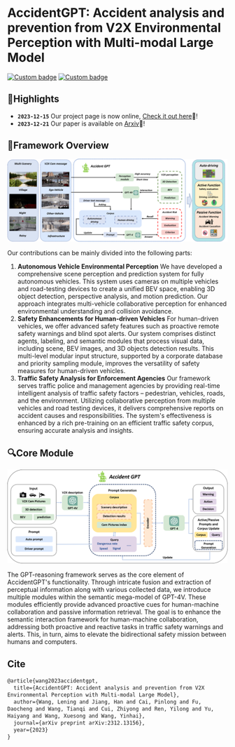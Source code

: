 # AccidentGPT: Accident analysis and prevention from V2X Environmental Perception with Multi-modal Large Model

[![Custom badge](https://img.shields.io/badge/paper-Arxiv-b31b1b?logo=arxiv&logoColor=white)](https://export.arxiv.org/abs/2312.13156)
[![Custom badge](https://img.shields.io/badge/Project%20Page-white?logo=GitHub&color=green)](https://accidentgpt.github.io)


## 🌟Highlights
- **`2023-12-15`** Our project page is now online, [Check it out here](https://accidentgpt.github.io)🔗!
- **`2023-12-21`** Our paper is available on [Arxiv](https://export.arxiv.org/abs/2312.13156)📄!

## 🚀Framework Overview

![Accident analysis and prevention](./assets/framework.png)

<div>
Our contributions can be mainly divided into the following parts:
<ol>
<li><b>Autonomous Vehicle Environmental Perception</b> We have developed a comprehensive scene perception and prediction system for fully autonomous vehicles. This system uses cameras on multiple vehicles and road-testing devices to create a unified BEV space, enabling 3D object detection, perspective analysis, and motion prediction. Our approach integrates multi-vehicle collaborative perception for enhanced environmental understanding and collision avoidance.
</li>
<li><b>Safety Enhancements for Human-driven Vehicles</b> For human-driven vehicles, we offer advanced safety features such as proactive remote safety warnings and blind spot alerts. Our system comprises distinct agents, labeling, and semantic modules that process visual data, including scene, BEV images, and 3D objects detection results. This multi-level modular input structure, supported by a corporate database and priority sampling module, improves the versatility of safety measures for human-driven vehicles.
</li>
<li><b>Traffic Safety Analysis for Enforcement Agencies</b> Our framework serves traffic police and management agencies by providing real-time intelligent analysis of traffic safety factors – pedestrian, vehicles, roads, and the environment. Utilizing collaborative perception from multiple vehicles and road testing devices, it delivers comprehensive reports on accident causes and responsibilities. The system's effectiveness is enhanced by a rich pre-training on an efficient traffic safety corpus, ensuring accurate analysis and insights.


</div>

## 🔍Core Module

![The GPT-reasoning module.](./assets/reasoning.png)

The GPT-reasoning framework serves as the core element of AccidentGPT's functionality. Through intricate fusion and extraction of perceptual information along with various collected data, we introduce multiple modules within the semantic mega-model of GPT-4V. These modules efficiently provide advanced proactive cues for human-machine collaboration and passive information retrieval. The goal is to enhance the semantic interaction framework for human-machine collaboration, addressing both proactive and reactive tasks in traffic safety warnings and alerts. This, in turn, aims to elevate the bidirectional safety mission between humans and computers.



## Cite
```
@article{wang2023accidentgpt,
  title={AccidentGPT: Accident analysis and prevention from V2X Environmental Perception with Multi-modal Large Model},
  author={Wang, Lening and Jiang, Han and Cai, Pinlong and Fu, Daocheng and Wang, Tianqi and Cui, Zhiyong and Ren, Yilong and Yu, Haiyang and Wang, Xuesong and Wang, Yinhai},
  journal={arXiv preprint arXiv:2312.13156},
  year={2023}
}
```
